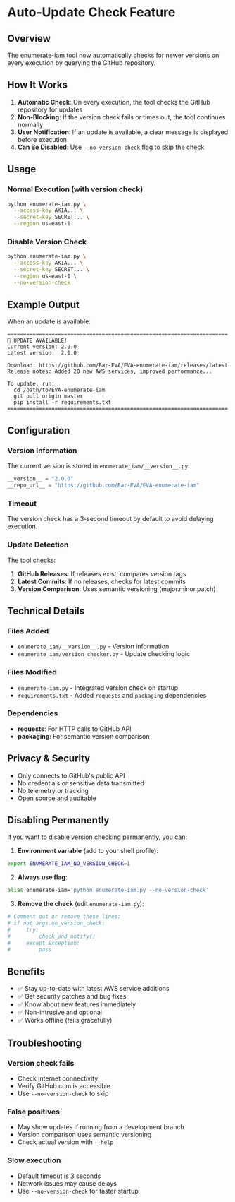 # Auto-Update Check Feature

## Overview

The enumerate-iam tool now automatically checks for newer versions on every execution by querying the GitHub repository.

## How It Works

1. **Automatic Check**: On every execution, the tool checks the GitHub repository for updates
2. **Non-Blocking**: If the version check fails or times out, the tool continues normally
3. **User Notification**: If an update is available, a clear message is displayed before execution
4. **Can Be Disabled**: Use `--no-version-check` flag to skip the check

## Usage

### Normal Execution (with version check)
```bash
python enumerate-iam.py \
  --access-key AKIA... \
  --secret-key SECRET... \
  --region us-east-1
```

### Disable Version Check
```bash
python enumerate-iam.py \
  --access-key AKIA... \
  --secret-key SECRET... \
  --region us-east-1 \
  --no-version-check
```

## Example Output

When an update is available:

```
======================================================================
🎉 UPDATE AVAILABLE!
Current version: 2.0.0
Latest version:  2.1.0

Download: https://github.com/Bar-EVA/EVA-enumerate-iam/releases/latest
Release notes: Added 20 new AWS services, improved performance...

To update, run:
  cd /path/to/EVA-enumerate-iam
  git pull origin master
  pip install -r requirements.txt
======================================================================
```

## Configuration

### Version Information
The current version is stored in `enumerate_iam/__version__.py`:
```python
__version__ = "2.0.0"
__repo_url__ = "https://github.com/Bar-EVA/EVA-enumerate-iam"
```

### Timeout
The version check has a 3-second timeout by default to avoid delaying execution.

### Update Detection
The tool checks:
1. **GitHub Releases**: If releases exist, compares version tags
2. **Latest Commits**: If no releases, checks for latest commits
3. **Version Comparison**: Uses semantic versioning (major.minor.patch)

## Technical Details

### Files Added
- `enumerate_iam/__version__.py` - Version information
- `enumerate_iam/version_checker.py` - Update checking logic

### Files Modified
- `enumerate-iam.py` - Integrated version check on startup
- `requirements.txt` - Added `requests` and `packaging` dependencies

### Dependencies
- **requests**: For HTTP calls to GitHub API
- **packaging**: For semantic version comparison

## Privacy & Security

- Only connects to GitHub's public API
- No credentials or sensitive data transmitted
- No telemetry or tracking
- Open source and auditable

## Disabling Permanently

If you want to disable version checking permanently, you can:

1. **Environment variable** (add to your shell profile):
```bash
export ENUMERATE_IAM_NO_VERSION_CHECK=1
```

2. **Always use flag**:
```bash
alias enumerate-iam='python enumerate-iam.py --no-version-check'
```

3. **Remove the check** (edit `enumerate-iam.py`):
```python
# Comment out or remove these lines:
# if not args.no_version_check:
#     try:
#         check_and_notify()
#     except Exception:
#         pass
```

## Benefits

- ✅ Stay up-to-date with latest AWS service additions
- ✅ Get security patches and bug fixes
- ✅ Know about new features immediately
- ✅ Non-intrusive and optional
- ✅ Works offline (fails gracefully)

## Troubleshooting

### Version check fails
- Check internet connectivity
- Verify GitHub.com is accessible
- Use `--no-version-check` to skip

### False positives
- May show updates if running from a development branch
- Version comparison uses semantic versioning
- Check actual version with `--help`

### Slow execution
- Default timeout is 3 seconds
- Network issues may cause delays
- Use `--no-version-check` for faster startup

